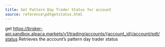 ```yaml
---
title: Get Pattern Day Trader Status for account
source: reference\pdtgetstatus.html
---
```


get https://broker-api.sandbox.alpaca.markets/v1/trading/accounts/{account_id}/account/pdt/status
Retrieves the account’s pattern day trader status
